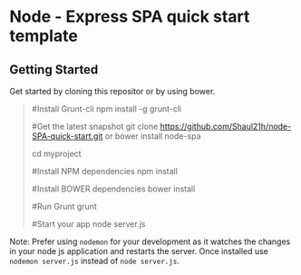 Node - Express SPA quick start template
=======================================



Getting Started
---------------
 Get started by cloning this repositor or by using bower.
 
 

>	#Install Grunt-cli
>	npm install -g grunt-cli
>	
>	#Get the latest snapshot
>	git clone https://github.com/Shaul21h/node-SPA-quick-start.git 
>	or 
>	bower install node-spa
>
>	cd myproject
>
>	#Install NPM dependencies
>	npm install
>
>	#Install BOWER dependencies
>	bower install
>
>	#Run Grunt
>	grunt
>
>	#Start your app
>	node server.js


Note: Prefer using `nodemon` for your development as it watches the changes in your node js application and restarts the server. Once installed use `nodemon server.js` instead of `node server.js`.




